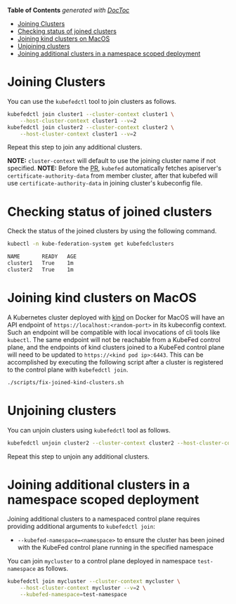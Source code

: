 <!-- START doctoc generated TOC please keep comment here to allow auto update -->
<!-- DON'T EDIT THIS SECTION, INSTEAD RE-RUN doctoc TO UPDATE -->
**Table of Contents**  *generated with [DocToc](https://github.com/thlorenz/doctoc)*

- [Joining Clusters](#joining-clusters)
- [Checking status of joined clusters](#checking-status-of-joined-clusters)
- [Joining kind clusters on MacOS](#joining-kind-clusters-on-macos)
- [Unjoining clusters](#unjoining-clusters)
- [Joining additional clusters in a namespace scoped deployment](#joining-additional-clusters-in-a-namespace-scoped-deployment)

<!-- END doctoc generated TOC please keep comment here to allow auto update -->

# Joining Clusters

You can use the `kubefedctl` tool to join clusters as follows.

```bash
kubefedctl join cluster1 --cluster-context cluster1 \
    --host-cluster-context cluster1 --v=2
kubefedctl join cluster2 --cluster-context cluster2 \
    --host-cluster-context cluster1 --v=2
```

Repeat this step to join any additional clusters.

**NOTE:** `cluster-context` will default to use the joining cluster name if not
specified.
**NOTE:** Before the [PR](https://github.com/kubernetes-sigs/kubefed/pull/1361), `kubefed` automatically fetches apiserver's `certificate-authority-data` from member cluster, after that kubefed will use `certificate-authority-data` in joining cluster's kubeconfig file.

# Checking status of joined clusters

Check the status of the joined clusters by using the following command.

```bash
kubectl -n kube-federation-system get kubefedclusters

NAME       READY   AGE
cluster1   True    1m
cluster2   True    1m

```

# Joining kind clusters on MacOS

A Kubernetes cluster deployed with [kind](https://sigs.k8s.io/kind) on Docker
for MacOS will have an API endpoint of `https://localhost:<random-port>` in its
kubeconfig context. Such an endpoint will be compatible with local invocations
of cli tools like `kubectl`. The same endpoint will not be reachable from a
KubeFed control plane, and the endpoints of kind clusters joined to a KubeFed
control plane will need to be updated to `https://<kind pod ip>:6443`. This can
be accomplished by executing the following script after a cluster is registered
to the control plane with `kubefedctl join`.

```bash
./scripts/fix-joined-kind-clusters.sh
```

# Unjoining clusters

You can unjoin clusters using `kubefedctl` tool as follows.

```bash
kubefedctl unjoin cluster2 --cluster-context cluster2 --host-cluster-context cluster1 --v=2
```
Repeat this step to unjoin any additional clusters.

# Joining additional clusters in a namespace scoped deployment

Joining additional clusters to a namespaced control plane requires
providing additional arguments to `kubefedctl join`:

- `--kubefed-namespace=<namespace>` to ensure the cluster has been joined
  with the KubeFed control plane running in the specified namespace

You can join `mycluster` to a control plane deployed in namespace `test-namespace` as follows.

```bash
kubefedctl join mycluster --cluster-context mycluster \
    --host-cluster-context mycluster --v=2 \
    --kubefed-namespace=test-namespace
```
